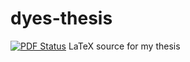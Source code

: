 # dyes-thesis
[![PDF Status](https://www.sharelatex.com/github/repos/laam4/dyes-thesis/builds/latest/badge.svg)](https://www.sharelatex.com/github/repos/laam4/dyes-thesis/builds/latest/output.pdf)
LaTeX source for my thesis
